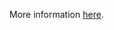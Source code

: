 More information [here](https://docs.prismacloud.io/en/enterprise-edition/policy-reference/azure-policies/azure-iam-policies/azr-iam-195).
